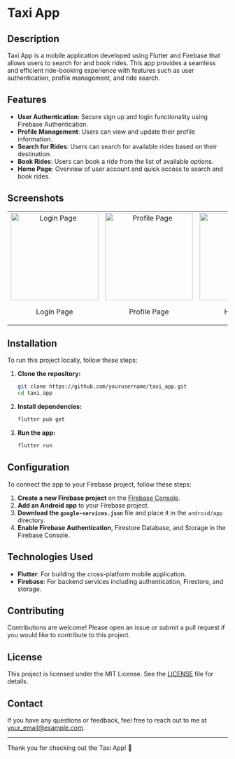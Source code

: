 # Taxi App

## Description

Taxi App is a mobile application developed using Flutter and Firebase that allows users to search for and book rides. This app provides a seamless and efficient ride-booking experience with features such as user authentication, profile management, and ride search.

## Features

- **User Authentication**: Secure sign up and login functionality using Firebase Authentication.
- **Profile Management**: Users can view and update their profile information.
- **Search for Rides**: Users can search for available rides based on their destination.
- **Book Rides**: Users can book a ride from the list of available options.
- **Home Page**: Overview of user account and quick access to search and book rides.

## Screenshots

<table>
  <tr>
    <td style="text-align: center;">
      <img src="https://github.com/yourusername/yourrepositoryname/blob/main/screenshots/login_page.jpg" alt="Login Page" width="200"/>
      <p>Login Page</p>
    </td>
    <td style="text-align: center;">
      <img src="https://github.com/yourusername/yourrepositoryname/blob/main/screenshots/profile_page.jpg" alt="Profile Page" width="200"/>
      <p>Profile Page</p>
    </td>
    <td style="text-align: center;">
      <img src="https://github.com/yourusername/yourrepositoryname/blob/main/screenshots/home_page.jpg" alt="Home Page" width="200"/>
      <p>Home Page</p>
    </td>
    <td style="text-align: center;">
      <img src="https://github.com/yourusername/yourrepositoryname/blob/main/screenshots/search_page.jpg" alt="Search Page" width="200"/>
      <p>Search Page</p>
    </td>
  </tr>
</table>

## Installation

To run this project locally, follow these steps:

1. **Clone the repository:**
    ```bash
    git clone https://github.com/yourusername/taxi_app.git
    cd taxi_app
    ```

2. **Install dependencies:**
    ```bash
    flutter pub get
    ```

3. **Run the app:**
    ```bash
    flutter run
    ```

## Configuration

To connect the app to your Firebase project, follow these steps:

1. **Create a new Firebase project** on the [Firebase Console](https://console.firebase.google.com/).
2. **Add an Android app** to your Firebase project.
3. **Download the `google-services.json`** file and place it in the `android/app` directory.
4. **Enable Firebase Authentication**, Firestore Database, and Storage in the Firebase Console.

## Technologies Used

- **Flutter**: For building the cross-platform mobile application.
- **Firebase**: For backend services including authentication, Firestore, and storage.

## Contributing

Contributions are welcome! Please open an issue or submit a pull request if you would like to contribute to this project.

## License

This project is licensed under the MIT License. See the [LICENSE](LICENSE) file for details.

## Contact

If you have any questions or feedback, feel free to reach out to me at your_email@example.com.

---

Thank you for checking out the Taxi App! 🚖
